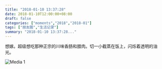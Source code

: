 ```yaml
---
title: "2018-01-10 13:37:28"
date: 2018-01-10T12:00:00+08:00
draft: false
categories: ["moments","2018","2018-01"]
tags: ["朋友圈","生活记录"]
summary: "2018-01-10 13:37:28..."
---
```


想嫁。超级想吃那种正宗的川味香肠和腊肉。切一小截蒸在饭上，闪烁着透明的油光。

![Media 1](/Moments/photos/2018-01-10/201801101337280.jpg)

